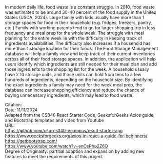 In modern daily life, food waste is a constant struggle. In 2010, food waste was estimated to be around 30-40 percent of the food supply in the United States (USDA, 2024). Large family with kids usually have more than 1 storage spaces for food in their household (e.g. fridges, freezers, pantry, etc.) Family with working parents tend to go for larger shopping trip in less frequency and meal prep for the whole week. The struggle with meal planning for the entire week lie with the difficulty in keeping track of ingredients availabilities. The difficulty also increases if a household has more than 1 storage location for their foods. The Food Storage Management database will help a family view and keep track of their current inventories across all of their food storage spaces. In addition, the application will help users identify which ingredients are still needed for their meal plan and add those ingredients to the shopping list for the week. A household usually have 2 10 storage units, and those units can hold from tens to a few hundreds of ingredients, depending on the household size. By identifying the exact ingredients a family may need for the week meal prep, the database can increase shopping efficiency and reduce the chance of buying unnecessary ingredients, which may lead to food waste. <br/>

Citation: <br/>
Date: 11/11/2024 <br/>
Adapted from the CS340 React Starter Code, GeeksforGeeks Axios guide, and Bootstrap templates and video from Youtube <br/>
URL: <br/>
https://github.com/osu-cs340-ecampus/react-starter-app<br/>
https://www.geeksforgeeks.org/axios-in-react-a-guide-for-beginners/<br/>
https://getbootstrap.com/<br/>
https://www.youtube.com/watch?v=enOsPhp2Z6Q<br/>
Degree of Originality: partitial adaption and expansion by adding new features to meet the requirements of this project


